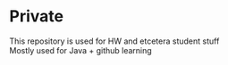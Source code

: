 # Private
This repository is used for HW and etcetera student stuff\
Mostly used for Java + github learning